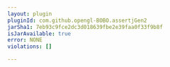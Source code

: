 ```yaml
---
layout: plugin
pluginId: com.github.opengl-BOBO.assertjGen2
jarSha1: 7eb93c9fce2dc3d018639fbe2e39faa0f33f9b8f
isJarAvailable: true
error: NONE
violations: []

---
```

